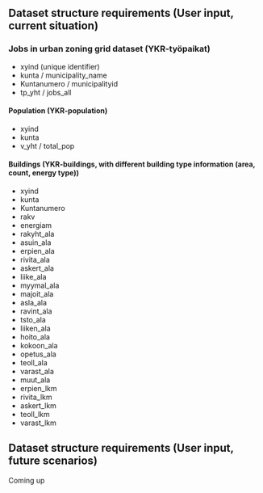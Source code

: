 ## Dataset structure requirements (User input, current situation)

### Jobs in urban zoning grid dataset (YKR-työpaikat)

- xyind (unique identifier)
- kunta / municipality_name
- Kuntanumero / municipalityid
- tp_yht / jobs_all

#### Population (YKR-population)

- xyind
- kunta
- v_yht / total_pop

#### Buildings (YKR-buildings, with different building type information (area, count, energy type))

- xyind
- kunta
- Kuntanumero
- rakv
- energiam
- rakyht_ala
- asuin_ala
- erpien_ala
- rivita_ala
- askert_ala
- liike_ala
- myymal_ala
- majoit_ala
- asla_ala
- ravint_ala
- tsto_ala
- liiken_ala
- hoito_ala
- kokoon_ala
- opetus_ala
- teoll_ala
- varast_ala
- muut_ala
- erpien_lkm
- rivita_lkm
- askert_lkm
- teoll_lkm
- varast_lkm
 
## Dataset structure requirements (User input, future scenarios)

Coming up
